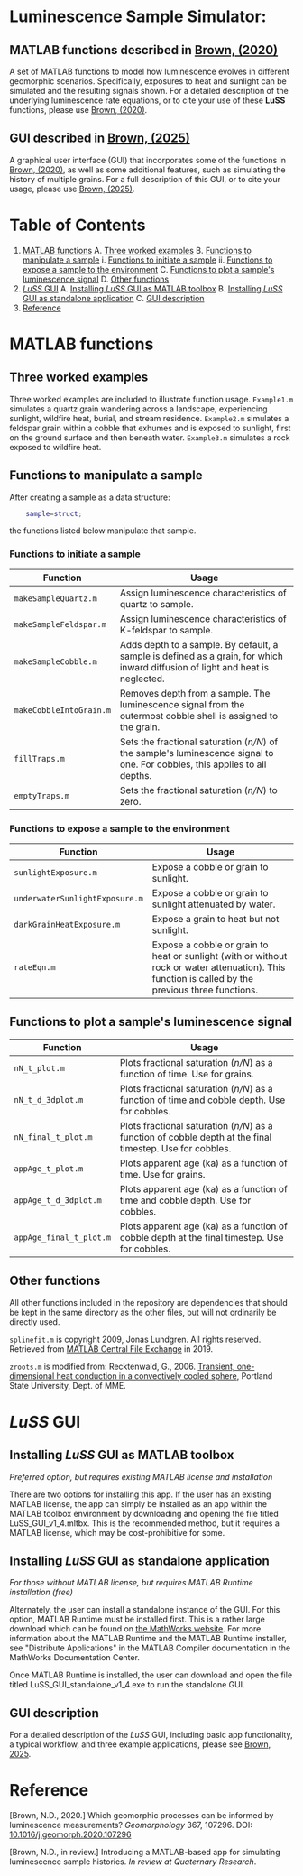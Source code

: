 # Luminescence Sample Simulator: 
## MATLAB functions described in [Brown, (2020)](#B2020)
A set of MATLAB functions to model how luminescence evolves in different geomorphic scenarios. Specifically, exposures to heat and sunlight can be simulated and the resulting signals shown. For a detailed description of the underlying luminescence rate equations, or to cite your use of these **LuSS** functions, please use [Brown, (2020)](#B2020).

## GUI described in [Brown, (2025)](#B2025)
A graphical user interface (GUI) that incorporates some of the functions in [Brown, (2020)](#B2020), as well as some additional features, such as simulating the history of multiple grains. For a full description of this GUI, or to cite your usage, please use [Brown, (2025)](#B2025).

# Table of Contents
1. [MATLAB functions](#MATLAB-fxns)
	A. [Three worked examples](#three-examples)
	B. [Functions to manipulate a sample](#manip-fxns)
		i. [Functions to initiate a sample](#init-fxns)
		ii. [Functions to expose a sample to the environment](#expose-fxns)
	C. [Functions to plot a sample's luminescence signal](#plot-fxns)
	D. [Other functions](#other-fxns)
2. [*LuSS* GUI](#LuSS-GUI)
	A. [Installing *LuSS* GUI as MATLAB toolbox](#install-toolbox)
	B. [Installing *LuSS* GUI as standalone application](#install-standalone)
	C. [GUI description](#GUI-description)
3. [Reference](#Reference)

# MATLAB functions <a name="MATLAB-fxns"></a>

## Three worked examples <a name="three-examples"></a>
Three worked examples are included to illustrate function usage. `Example1.m`  simulates a quartz grain wandering across a landscape, experiencing sunlight, wildfire heat, burial, and stream residence. `Example2.m` simulates a feldspar grain within a cobble that exhumes and is exposed to sunlight, first on the ground surface and then beneath water. `Example3.m` simulates a rock exposed to wildfire heat.

## Functions to manipulate a sample <a name="manip-fxns"></a>
After creating a sample as a data structure:

```matlab
	sample=struct;
```
the functions listed below manipulate that sample.

### Functions to initiate a sample <a name="init-fxns"></a>
Function | Usage
------------ | -------------
`makeSampleQuartz.m` | Assign luminescence characteristics of quartz to sample.
`makeSampleFeldspar.m` | Assign luminescence characteristics of K-feldspar to sample.
`makeSampleCobble.m` | Adds depth to a sample. By default, a sample is defined as a grain, for which inward diffusion of light and heat is neglected.
`makeCobbleIntoGrain.m` | Removes depth from a sample. The luminescence signal from the outermost cobble shell is assigned to the grain.
`fillTraps.m` | Sets the fractional saturation (*n/N*) of the sample's luminescence signal to one. For cobbles, this applies to all depths.
`emptyTraps.m` | Sets the fractional saturation (*n/N*) to zero. 

### Functions to expose a sample to the environment <a name="expose-fxns"></a>
Function | Usage
------------ | -------------
`sunlightExposure.m` | Expose a cobble or grain to sunlight.
`underwaterSunlightExposure.m` | Expose a cobble or grain to sunlight attenuated by water.
`darkGrainHeatExposure.m` | Expose a grain to heat but not sunlight.
`rateEqn.m` | Expose a cobble or grain to heat or sunlight (with or without rock or water attenuation). This function is called by the previous three functions.


## Functions to plot a sample's luminescence signal <a name="plot-fxns"></a>
Function | Usage
------------ | -------------
`nN_t_plot.m` | Plots fractional saturation (*n/N*) as a function of time. Use for grains.
`nN_t_d_3dplot.m` | Plots fractional saturation (*n/N*) as a function of time and cobble depth. Use for cobbles.
`nN_final_t_plot.m` | Plots fractional saturation (*n/N*) as a function of cobble depth at the final timestep. Use for cobbles.
`appAge_t_plot.m` | Plots apparent age (ka) as a function of time. Use for grains.
`appAge_t_d_3dplot.m` | Plots apparent age (ka) as a function of time and cobble depth. Use for cobbles.
`appAge_final_t_plot.m` | Plots apparent age (ka) as a function of cobble depth at the final timestep. Use for cobbles.

## Other functions <a name="other-fxns"></a>
All other functions included in the repository are dependencies that should be kept in the same directory as the other files, but will not ordinarily be directly used. 

`splinefit.m` is copyright 2009, Jonas Lundgren. All rights reserved. Retrieved from [MATLAB Central File Exchange](https://www.mathworks.com/matlabcentral/fileexchange/71225-splinefit) in 2019.

`zroots.m` is modified from:
Recktenwald, G., 2006. [Transient, one-dimensional heat conduction in a convectively cooled sphere](http://www.webcitation.org/60nDyv3Yy), Portland State University, Dept. of MME.

# *LuSS* GUI <a name="LuSS-GUI"></a>

## Installing *LuSS* GUI as MATLAB toolbox <a name="install-toolbox"></a>
*Preferred option, but requires existing MATLAB license and installation*

There are two options for installing this app. If the user has an existing MATLAB license, the app can simply be installed as an app within the MATLAB toolbox environment by downloading and opening the file titled LuSS_GUI_v1_4.mltbx. This is the recommended method, but it requires a MATLAB license, which may be cost-prohibitive for some.

## Installing *LuSS* GUI as standalone application <a name="install-standalone"></a>
*For those without MATLAB license, but requires MATLAB Runtime installation (free)*

Alternately, the user can install a standalone instance of the GUI. For this option, MATLAB Runtime must be installed first. This is a rather large download which can be found on [the MathWorks website](https://www.mathworks.com/products/compiler/mcr/index.html). For more information about the MATLAB Runtime and the MATLAB Runtime installer, see "Distribute Applications" in the MATLAB Compiler documentation in the MathWorks Documentation Center.

Once MATLAB Runtime is installed, the user can download and open the file titled LuSS_GUI_standalone_v1_4.exe to run the standalone GUI.

## GUI description <a name="GUI-description"></a>
For a detailed description of the *LuSS* GUI, including basic app functionality, a typical workflow, and three example applications, please see [Brown, 2025](#B2025).
 
# Reference <a name="Reference"></a>
<a id="B2020">[Brown, N.D., 2020.]</a> Which geomorphic processes can be informed by luminescence measurements? *Geomorphology* 367, 107296. DOI: [10.1016/j.geomorph.2020.107296](https://doi.org/10.1016/j.geomorph.2020.107296)

<a id="B2025">[Brown, N.D., in review.]</a> Introducing a MATLAB-based app for simulating luminescence sample histories. *In review at Quaternary Research*.